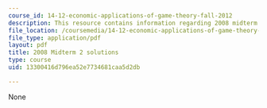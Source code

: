 ```yaml
---
course_id: 14-12-economic-applications-of-game-theory-fall-2012
description: This resource contains information regarding 2008 midterm 2 solution.
file_location: /coursemedia/14-12-economic-applications-of-game-theory-fall-2012/13300416d796ea52e7734681caa5d2db_MIT14_12F12_MT2_2008_sol.pdf
file_type: application/pdf
layout: pdf
title: 2008 Midterm 2 solutions
type: course
uid: 13300416d796ea52e7734681caa5d2db

---
```

None